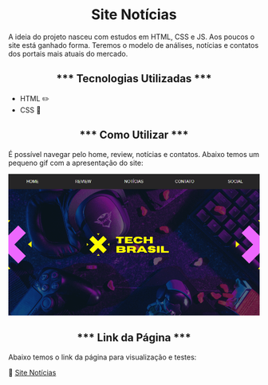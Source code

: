 <h1 align="center">Site Notícias</h1>

<p>A ideia do projeto nasceu com estudos em HTML, CSS e JS. Aos poucos o site está ganhado forma. Teremos o modelo de análises, notícias e contatos dos portais mais atuais do mercado.

<h2 align="center">*** Tecnologias Utilizadas ***</h2>
<ul>
    <li>HTML ✏️</li>
    <li>CSS 🎨</li>
</ul>

<h2 align="center">*** Como Utilizar ***</h2>
<p>É possível navegar pelo home, review, notícias e contatos. Abaixo temos um pequeno gif com a apresentação do site:</p>

<img src="./src/imagens/animacao.gif" alt="Imagem Capa home" title="Tech Brasil">

<h2 align="center">*** Link da Página ***</h2>
<p>Abaixo temos o link da página para visualização e testes:</p>
🔗 <a href="https://oseiasweb.github.io/Site-Noticias/" target="_black">Site Notícias</a><br> 
